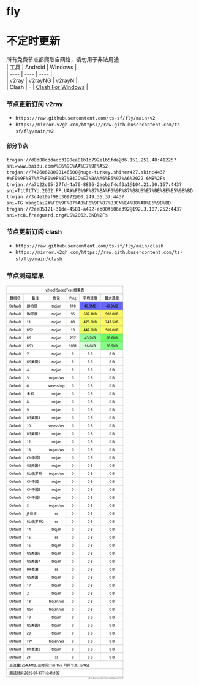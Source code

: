 # fly
# 不定时更新
所有免费节点都爬取自网络，请勿用于非法用途  
|  工具  | Android  | Windows  |  
|  ----  | ----   | ----  |  
| v2ray  | [v2rayNG](https://github.com/2dust/v2rayNG/releases) | [v2rayN](https://github.com/2dust/v2rayN/releases) |  
| Clash  | - | [Clash For Windows](https://github.com/2dust/clashN/releases) | 
  
### 节点更新订阅  v2ray
- `https://raw.githubusercontent.com/ts-sf/fly/main/v2`  
- `https://mirror.v2gh.com/https://raw.githubusercontent.com/ts-sf/fly/main/v2`  

#### 部分节点  
``` 
trojan://d0d08cddacc3190ea81b1b792e1b5fde@36.151.251.48:41225?sni=www.baidu.com#%E6%9C%AA%E7%9F%A52
trojan://74260628090146500@huge-turkey.shiner427.skin:443?#%F0%9F%87%AF%F0%9F%87%B4JO%E7%BA%A6%E6%97%A6%2022.6MB%2Fs
trojan://a7b22c05-27fd-4a76-8896-2aebaf4cf3a1@104.21.30.167:443?sni=TttTtTYU.2032.PP.UA#%F0%9F%87%BA%F0%9F%87%B8US%E7%BE%8E%E5%9B%BD
trojan://3c4e10af98c30972@60.249.35.37:443?sni=TG.WangCai2#%F0%9F%87%A8%F0%9F%87%B3CN%E4%B8%AD%E5%9B%BD
trojan://2ee85121-31de-4581-a492-eb00f606e392@192.3.107.252:443?sni=rc8.freeguard.org#US%2062.8KB%2Fs
```
### 节点更新订阅  clash
- `https://raw.githubusercontent.com/ts-sf/fly/main/clash`  
- `https://mirror.v2gh.com/https://raw.githubusercontent.com/ts-sf/fly/main/clash`  

### 节点测速结果
![image](traffic.png)

